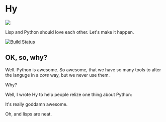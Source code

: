 Hy
==

![](https://raw.github.com/paultag/hy/master/site/imgs/xkcd.png)

Lisp and Python should love each other. Let's make it happen.

[![Build Status](https://travis-ci.org/paultag/hy.png?branch=master)](https://travis-ci.org/paultag/hy)

OK, so, why?
------------

Well. Python is awesome. So awesome, that we have so many tools to alter the
languge in a *core* way, but we never use them.

Why?

Well, I wrote Hy to help people relize one thing about Python:

It's really goddamn awesome.

Oh, and lisps are neat.
